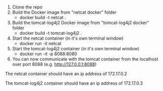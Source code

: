 1. Clone the repo
2. Build the Docker image from "netcat docker" folder
   - docker build -t netcat .
3. Build the tomcat-log4j2 Docker image from "tomcat-log4j2 docker" folder
   - docker build -t tomcat-log4j2 .
4. Start the netcat container (in it's own terminal window)
   - docker run -it netcat
5. Start the tomcat-log4j2 container (in it's own terminal window)
   - docker run -it -p 8088:8080 
6. You can now communicate with the tomcat container from the localhost over port 8088 (e.g. http://127.0.0.1:8088)

The netcat container should have an ip address of 172.17.0.2

The tomcat-log4j2 container should have an ip address of 172.17.0.3
